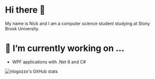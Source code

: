 # Hi there 👋
My name is Nick and I am a computer science student studying at Stony Brook University.

# 🔭 I’m currently working on ...
  - WPF applications with .Net 6 and C#

![nlogozzo's GitHub stats](https://github-readme-stats.vercel.app/api?username=nlogozzo&show_icons=true&theme=dark)
